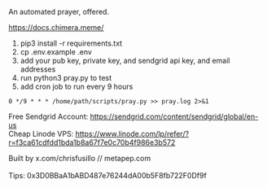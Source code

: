 An automated prayer, offered.

https://docs.chimera.meme/

1. pip3 install -r requirements.txt
2. cp .env.example .env
3. add your pub key, private key, and sendgrid api key, and email addresses
4. run python3 pray.py to test
5. add cron job to run every 9 hours

```
0 */9 * * * /home/path/scripts/pray.py >> pray.log 2>&1
```

Free Sendgrid Account: https://sendgrid.com/content/sendgrid/global/en-us <br /> Cheap Linode VPS: https://www.linode.com/lp/refer/?r=f3ca61cdfdd1bda1b8a67f7e0c70b4f986e3b572

Built by x.com/chrisfusillo // metapep.com <br /><br /> Tips: 0x3D0BBaA1bABD487e76244dA00b5F8fb722F0Df9f
